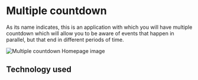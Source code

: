 # Multiple countdown 
As its name indicates, this is an application with which you will have multiple countdown which will allow you to be aware of events that happen in parallel, but that end in different periods of time.

![Multiple countdown Homepage image](https://darlinf.github.io/asset/images/Multiple%20coundows.png)


## Technology used
 